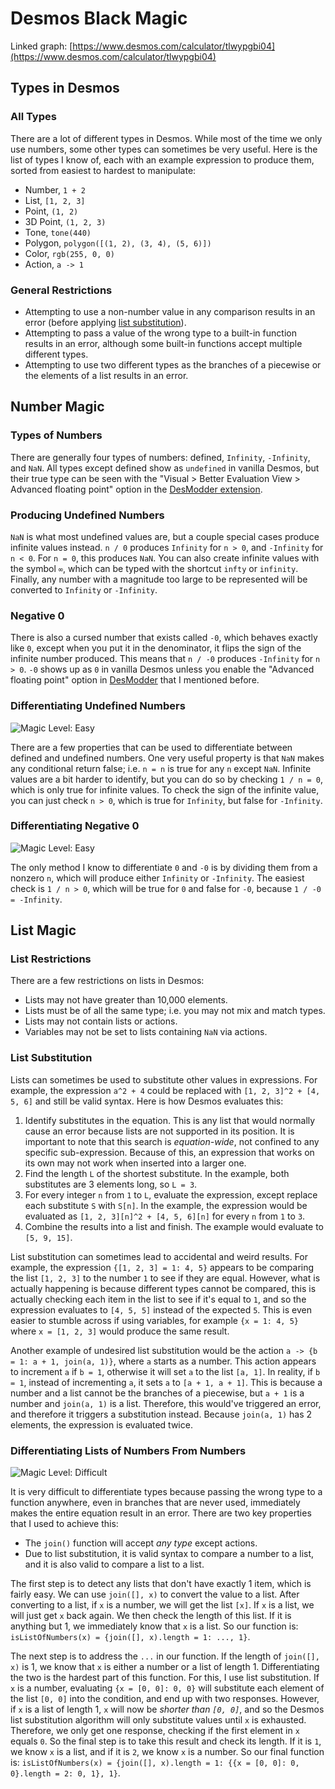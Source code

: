 # Desmos Black Magic

Linked graph: [https://www.desmos.com/calculator/tlwypgbi04](https://www.desmos.com/calculator/tlwypgbi04)

## Types in Desmos

### All Types
There are a lot of different types in Desmos. While most of the time we only use numbers, some other types can sometimes be very useful. Here is the list of types I know of, each with an example expression to produce them, sorted from easiest to hardest to manipulate:
* Number, `1 + 2`
* List, `[1, 2, 3]`
* Point, `(1, 2)`
* 3D Point, `(1, 2, 3)`
* Tone, `tone(440)`
* Polygon, `polygon([(1, 2), (3, 4), (5, 6)])`
* Color, `rgb(255, 0, 0)`
* Action, `a -> 1`

### General Restrictions
* Attempting to use a non-number value in any comparison results in an error (before applying [list substitution](#list-substitution)).
* Attempting to pass a value of the wrong type to a built-in function results in an error, although some built-in functions accept multiple different types.
* Attempting to use two different types as the branches of a piecewise or the elements of a list results in an error.



## Number Magic

### Types of Numbers
There are generally four types of numbers: defined, `Infinity`, `-Infinity`, and `NaN`. All types except defined show as `undefined` in vanilla Desmos, but their true type can be seen with the "Visual > Better Evaluation View > Advanced floating point" option in the [DesModder extension](https://www.desmodder.com/).

### Producing Undefined Numbers
`NaN` is what most undefined values are, but a couple special cases produce infinite values instead. `n / 0` produces `Infinity` for `n > 0`, and `-Infinity` for `n < 0`. For `n = 0`, this produces `NaN`. You can also create infinite values with the symbol `∞`, which can be typed with the shortcut `infty` or `infinity`. Finally, any number with a magnitude too large to be represented will be converted to `Infinity` or `-Infinity`.

### Negative 0
There is also a cursed number that exists called `-0`, which behaves exactly like `0`, except when you put it in the denominator, it flips the sign of the infinite number produced. This means that `n / -0` produces `-Infinity` for `n > 0`. `-0` shows up as `0` in vanilla Desmos unless you enable the "Advanced floating point" option in [DesModder](https://www.desmodder.com/) that I mentioned before.

### Differentiating Undefined Numbers
![Magic Level: Easy](https://img.shields.io/badge/Magic_Level:-Easy-green?style=flat-square)

There are a few properties that can be used to differentiate between defined and undefined numbers. One very useful property is that `NaN` makes any conditional return false; i.e. `n = n` is true for any `n` except `NaN`. Infinite values are a bit harder to identify, but you can do so by checking `1 / n = 0`, which is only true for infinite values. To check the sign of the infinite value, you can just check `n > 0`, which is true for `Infinity`, but false for `-Infinity`.

### Differentiating Negative 0
![Magic Level: Easy](https://img.shields.io/badge/Magic_Level:-Easy-green?style=flat-square)

The only method I know to differentiate `0` and `-0` is by dividing them from a nonzero `n`, which will produce either `Infinity` or `-Infinity`. The easiest check is `1 / n > 0`, which will be true for `0` and false for `-0`, because `1 / -0 = -Infinity`.



## List Magic

### List Restrictions
There are a few restrictions on lists in Desmos:
* Lists may not have greater than 10,000 elements.
* Lists must be of all the same type; i.e. you may not mix and match types.
* Lists may not contain lists or actions.
* Variables may not be set to lists containing `NaN` via actions.

### List Substitution
Lists can sometimes be used to substitute other values in expressions. For example, the expression `a^2 + 4` could be replaced with `[1, 2, 3]^2 + [4, 5, 6]` and still be valid syntax. Here is how Desmos evaluates this:

1. Identify substitutes in the equation. This is any list that would normally cause an error because lists are not supported in its position. It is important to note that this search is *equation-wide*, not confined to any specific sub-expression. Because of this, an expression that works on its own may not work when inserted into a larger one.
2. Find the length `L` of the shortest substitute. In the example, both substitutes are 3 elements long, so `L = 3`.
3. For every integer `n` from `1` to `L`, evaluate the expression, except replace each substitute `S` with `S[n]`. In the example, the expression would be evaluated as `[1, 2, 3][n]^2 + [4, 5, 6][n]` for every `n` from `1` to `3`.
4. Combine the results into a list and finish. The example would evaluate to `[5, 9, 15]`.

List substitution can sometimes lead to accidental and weird results. For example, the expression `{[1, 2, 3] = 1: 4, 5}` appears to be comparing the list `[1, 2, 3]` to the number `1` to see if they are equal. However, what is actually happening is because different types cannot be compared, this is actually checking each item in the list to see if it's equal to `1`, and so the expression evaluates to `[4, 5, 5]` instead of the expected `5`. This is even easier to stumble across if using variables, for example `{x = 1: 4, 5}` where `x = [1, 2, 3]` would produce the same result.

Another example of undesired list substitution would be the action `a -> {b = 1: a + 1, join(a, 1)}`, where `a` starts as a number. This action appears to increment `a` if `b = 1`, otherwise it will set `a` to the list `[a, 1]`. In reality, if `b = 1`, instead of incrementing `a`, it sets `a` to `[a + 1, a + 1]`. This is because a number and a list cannot be the branches of a piecewise, but `a + 1` is a number and `join(a, 1)` is a list. Therefore, this would've triggered an error, and therefore it triggers a substitution instead. Because `join(a, 1)` has 2 elements, the expression is evaluated twice.

### Differentiating Lists of Numbers From Numbers
![Magic Level: Difficult](https://img.shields.io/badge/Magic_Level:-Difficult-orange?style=flat-square)

It is very difficult to differentiate types because passing the wrong type to a function anywhere, even in branches that are never used, immediately makes the entire equation result in an error. There are two key properties that I used to achieve this:
* The `join()` function will accept *any type* except actions.
* Due to list substitution, it is valid syntax to compare a number to a list, and it is also valid to compare a list to a list.

The first step is to detect any lists that don't have exactly 1 item, which is fairly easy. We can use `join([], x)` to convert the value to a list. After converting to a list, if `x` is a number, we will get the list `[x]`. If `x` is a list, we will just get `x` back again. We then check the length of this list. If it is anything but 1, we immediately know that `x` is a list. So our function is: `isListOfNumbers(x) = {join([], x).length = 1: ..., 1}`.

The next step is to address the `...` in our function. If the length of `join([], x)` is 1, we know that `x` is either a number or a list of length 1. Differentiating the two is the hardest part of this function. For this, I use list substitution. If `x` is a number, evaluating `{x = [0, 0]: 0, 0}` will substitute each element of the list `[0, 0]` into the condition, and end up with two responses. However, if `x` is a list of length 1, `x` will now be *shorter than `[0, 0]`*, and so the Desmos list substitution algorithm will only substitute values until `x` is exhausted. Therefore, we only get one response, checking if the first element in `x` equals `0`. So the final step is to take this result and check its length. If it is `1`, we know `x` is a list, and if it is `2`, we know `x` is a number. So our final function is: `isListOfNumbers(x) = {join([], x).length = 1: {{x = [0, 0]: 0, 0}.length = 2: 0, 1}, 1}`.
